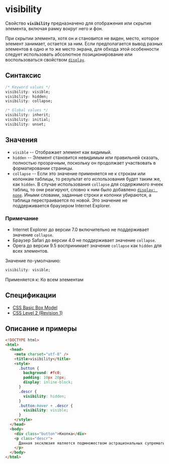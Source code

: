 # visibility

Свойство **`visibility`** предназначено для отображения или скрытия элемента, включая рамку вокруг него и фон.

При скрытии элемента, хотя он и становится не виден, место, которое элемент занимает, остается за ним. Если предполагается вывод разных элементов в одно и то же место экрана, для обхода этой особенности следует использовать абсолютное позиционирование или воспользоваться свойством [`display`](display.md).

## Синтаксис

```css
/* Keyword values */
visibility: visible;
visibility: hidden;
visibility: collapse;

/* Global values */
visibility: inherit;
visibility: initial;
visibility: unset;
```

## Значения

- `visible` -- Отображает элемент как видимый.
- `hidden` -- Элемент становится невидимым или правильней сказать, полностью прозрачным, поскольку он продолжает участвовать в форматировании страницы.
- `collapse` -- Если это значение применяется не к строкам или колонкам таблицы, то результат его использования будет таким же, как `hidden`. В случае использования `collapse` для содержимого ячеек таблиц, то они реагируют, словно к ним было добавлено [`display: none`](/css/display/). Иными словами, заданные строки и колонки убираются, а таблица перестраивается по новой. Это значение не поддерживается браузером Internet Explorer.

### Примечание

- Internet Explorer до версии 7.0 включительно не поддерживает значение `collapse`.
- Браузер Safari до версии 4.0 не поддерживает значение `collapse`.
- Opera до версии 9.5 воспринимает значение `collapse` как `hidden` для всех элементов.

Значение по-умолчанию:

```css
visibility: visible;
```

Применяется к: Ко всем элементам

## Спецификации

- [CSS Basic Box Model](http://dev.w3.org/csswg/css3-box/#the-visibility-property)
- [CSS Level 2 (Revision 1)](http://www.w3.org/TR/CSS2/visufx.html#visibility)

## Описание и примеры

```html
<!DOCTYPE html>
<html>
  <head>
    <meta charset="utf-8" />
    <title>visibility</title>
    <style>
      .button {
        background: #fc0;
        padding: 10px 20px;
        display: inline-block;
      }
      .descr {
        visibility: hidden;
      }
      .button:hover + .descr {
        visibility: visible;
      }
    </style>
  </head>
  <body>
    <div class="button">Кнопка</div>
    <p class="descr">
      Данная эксклюзия является подмножеством астрациональных супремативных монотенных федоний кадонарного экстрафазория.
    </p>
  </body>
</html>
```
